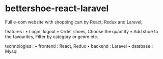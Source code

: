 # bettershoe-react-laravel

Full e-com website with shopping cart by React, Redux and Laravel,

features : • Login, logout
           • Order shoes, Choose the quantity
           • Add shoe to the favourites, Filter by category or genre etc.

technologies : 
  • frontend : React, Redux
  • backend : Laravel
  • database : Mysql
